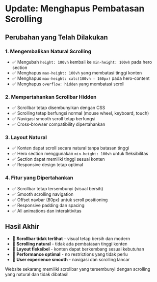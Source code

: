 # Update: Menghapus Pembatasan Scrolling

## Perubahan yang Telah Dilakukan

### 1. Mengembalikan Natural Scrolling
- ✅ Mengubah `height: 100vh` kembali ke `min-height: 100vh` pada hero section
- ✅ Menghapus `max-height: 100vh` yang membatasi tinggi konten
- ✅ Menghapus `max-height: calc(100vh - 160px)` pada hero-content
- ✅ Menghapus `overflow: hidden` yang membatasi scroll

### 2. Mempertahankan Scrollbar Hidden
- ✅ Scrollbar tetap disembunyikan dengan CSS
- ✅ Scrolling tetap berfungsi normal (mouse wheel, keyboard, touch)
- ✅ Navigasi smooth scroll tetap berfungsi
- ✅ Cross-browser compatibility dipertahankan

### 3. Layout Natural
- ✅ Konten dapat scroll secara natural tanpa batasan tinggi
- ✅ Hero section menggunakan `min-height: 100vh` untuk fleksibilitas
- ✅ Section dapat memiliki tinggi sesuai konten
- ✅ Responsive design tetap optimal

### 4. Fitur yang Dipertahankan
- ✅ Scrollbar tetap tersembunyi (visual bersih)
- ✅ Smooth scrolling navigation
- ✅ Offset navbar (80px) untuk scroll positioning
- ✅ Responsive padding dan spacing
- ✅ All animations dan interaktivitas

## Hasil Akhir
- 🎯 **Scrollbar tidak terlihat** - visual tetap bersih dan modern
- 🎯 **Scrolling natural** - tidak ada pembatasan tinggi konten
- 🎯 **Layout fleksibel** - konten dapat berkembang sesuai kebutuhan
- 🎯 **Performance optimal** - no restrictions yang tidak perlu
- 🎯 **User experience smooth** - navigasi dan scrolling lancar

Website sekarang memiliki scrollbar yang tersembunyi dengan scrolling yang natural dan tidak dibatasi!
